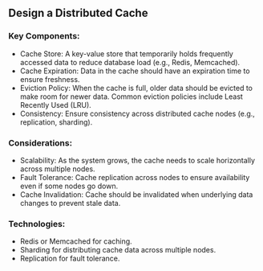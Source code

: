 ## Design a Distributed Cache
### Key Components:

- Cache Store: A key-value store that temporarily holds frequently accessed data to reduce database load (e.g., Redis, Memcached).
- Cache Expiration: Data in the cache should have an expiration time to ensure freshness.
- Eviction Policy: When the cache is full, older data should be evicted to make room for newer data. Common eviction policies include Least Recently Used (LRU).
- Consistency: Ensure consistency across distributed cache nodes (e.g., replication, sharding).

### Considerations:

- Scalability: As the system grows, the cache needs to scale horizontally across multiple nodes.
- Fault Tolerance: Cache replication across nodes to ensure availability even if some nodes go down.
- Cache Invalidation: Cache should be invalidated when underlying data changes to prevent stale data.

### Technologies:

- Redis or Memcached for caching.
- Sharding for distributing cache data across multiple nodes.
- Replication for fault tolerance.
